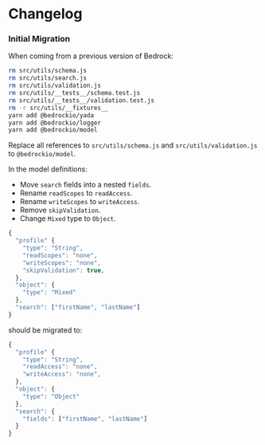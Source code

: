 # Changelog

### Initial Migration

When coming from a previous version of Bedrock:

```bash
rm src/utils/schema.js
rm src/utils/search.js
rm src/utils/validation.js
rm src/utils/__tests__/schema.test.js
rm src/utils/__tests__/validation.test.js
rm -r src/utils/__fixtures__
yarn add @bedrockio/yada
yarn add @bedrockio/logger
yarn add @bedrockio/model
```

Replace all references to `src/utils/schema.js` and `src/utils/validation.js` to `@bedrockio/model`.

In the model definitions:

- Move `search` fields into a nested `fields`.
- Rename `readScopes` to `readAccess`.
- Rename `writeScopes` to `writeAccess`.
- Remove `skipValidation`.
- Change `Mixed` type to `Object`.

```js
{
  "profile" {
    "type": "String",
    "readScopes": "none",
    "writeScopes": "none",
    "skipValidation": true,
  },
  "object": {
    "type": "Mixed"
  },
  "search": ["firstName", "lastName"]
}
```

should be migrated to:

```js
{
  "profile" {
    "type": "String",
    "readAccess": "none",
    "writeAccess": "none",
  },
  "object": {
    "type": "Object"
  },
  "search": {
    "fields": ["firstName", "lastName"]
  }
}
```

